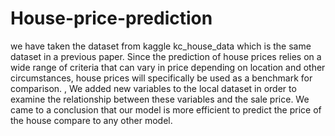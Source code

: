 # House-price-prediction





we have taken the dataset from kaggle kc_house_data which
is the same dataset in a previous paper. Since the prediction of house prices relies on a
wide range of criteria that can vary in price depending on location and other
circumstances, house prices will specifically be used as a benchmark for comparison. ,
We added new variables to the local dataset in order to examine the relationship
between these variables and the sale price. We came to a conclusion that our model is
more efficient to predict the price of the house compare to any other model.
